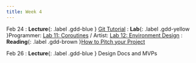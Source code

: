 ```yaml
---
title: Week 4
---
```


Feb 24
: **Lecture**{: .label .gdd-blue } [Git Tutorial]
: **Lab**{: .label .gdd-yellow }Programmer: [Lab 11: Coroutines] / Artist: [Lab 12: Environment Design]
: **Reading**{: .label .gdd-brown }[How to Pitch your Project]

Feb 26
: **Lecture**{: .label .gdd-blue } Design Docs and MVPs

[Git Tutorial]: https://docs.google.com/presentation/d/1vNXmh3VyOytHG3j47ZQMGtLGa0-8WUxK5RxDzjIfxHA/edit?usp=sharing

[Design Docs and MVPs]: https://drive.google.com/file/d/1fxQ0rzlHSFVsqxYEvEBSafmvb5o2KdnO/view?usp=sharing

[Lab 11: Coroutines]: ./../pages/labs/lab11/lab11
[Lab 12: Environment Design]: ./../pages/labs/lab12/lab12

[How to Pitch your Project]: https://www.gamedeveloper.com/business/how-to-pitch-your-project-to-publishers 


